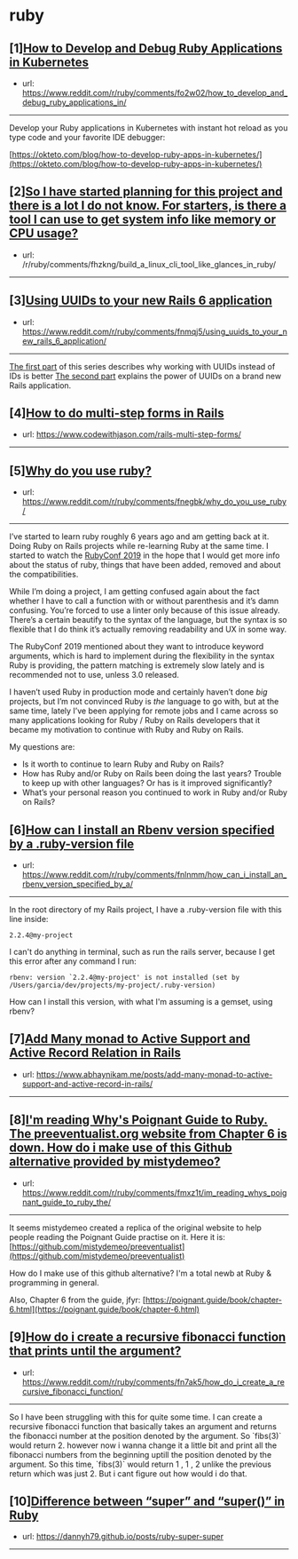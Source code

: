 # ruby
## [1][How to Develop and Debug Ruby Applications in Kubernetes](https://www.reddit.com/r/ruby/comments/fo2w02/how_to_develop_and_debug_ruby_applications_in/)
- url: https://www.reddit.com/r/ruby/comments/fo2w02/how_to_develop_and_debug_ruby_applications_in/
---
Develop your Ruby applications in Kubernetes with instant hot reload as you type code and your favorite IDE debugger:

[https://okteto.com/blog/how-to-develop-ruby-apps-in-kubernetes/](https://okteto.com/blog/how-to-develop-ruby-apps-in-kubernetes/)
## [2][So I have started planning for this project and there is a lot I do not know. For starters, is there a tool I can use to get system info like memory or CPU usage?](https://www.reddit.com/r/ruby/comments/fo4gk4/so_i_have_started_planning_for_this_project_and/)
- url: /r/ruby/comments/fhzkng/build_a_linux_cli_tool_like_glances_in_ruby/
---

## [3][Using UUIDs to your new Rails 6 application](https://www.reddit.com/r/ruby/comments/fnmqj5/using_uuids_to_your_new_rails_6_application/)
- url: https://www.reddit.com/r/ruby/comments/fnmqj5/using_uuids_to_your_new_rails_6_application/
---

[The first part](https://itnext.io/why-working-with-uuids-instead-of-ids-is-better-b60d22caf601?source=friends_link&amp;sk=ed026c73e0cb06d153c63814c95746c3) of this series describes why working with UUIDs instead of IDs is better
[The second part](https://medium.com/@guillaumeocculy/using-uuids-to-your-rails-6-application-6438f4eeafdf?source=friends_link&amp;sk=cf6c4b885e89ce382f6adea703adea77) explains the power of UUIDs on a brand new Rails application.
## [4][How to do multi-step forms in Rails](https://www.reddit.com/r/ruby/comments/fnpbru/how_to_do_multistep_forms_in_rails/)
- url: https://www.codewithjason.com/rails-multi-step-forms/
---

## [5][Why do you use ruby?](https://www.reddit.com/r/ruby/comments/fnegbk/why_do_you_use_ruby/)
- url: https://www.reddit.com/r/ruby/comments/fnegbk/why_do_you_use_ruby/
---
I’ve started to learn ruby roughly 6 years ago and am getting back at it. Doing Ruby on Rails projects while re-learning Ruby at the same time. I started to watch the [RubyConf 2019](https://www.youtube.com/watch?v=2g9R7PUCEXo) in the hope that I would get more info about the status of ruby, things that have been added, removed and about the compatibilities.

While I’m doing a project, I am getting confused again about the fact whether I have to call a function with or without parenthesis and it’s damn confusing. You’re forced to use a linter only because of this issue already. There’s a certain beautify to the syntax of the language, but the syntax is so flexible that I do think it’s actually removing readability and UX in some way.

The RubyConf 2019 mentioned about they want to introduce keyword arguments, which is hard to implement during the flexibility in the syntax Ruby is providing, the pattern matching is extremely slow lately and is recommended not to use, unless 3.0 released.

I haven’t used Ruby in production mode and certainly haven’t done *big* projects, but I’m not convinced Ruby is *the* language to go with, but at the same time, lately I’ve been applying for remote jobs and I came across so many applications looking for Ruby / Ruby on Rails developers that it became my motivation to continue with Ruby and Ruby on Rails.

My questions are:
- Is it worth to continue to learn Ruby and Ruby on Rails?
- How has Ruby and/or Ruby on Rails been doing the last years? Trouble to keep up with other languages? Or has is it improved significantly? 
- What’s your personal reason you continued to work in Ruby and/or Ruby on Rails?
## [6][How can I install an Rbenv version specified by a .ruby-version file](https://www.reddit.com/r/ruby/comments/fnlnmm/how_can_i_install_an_rbenv_version_specified_by_a/)
- url: https://www.reddit.com/r/ruby/comments/fnlnmm/how_can_i_install_an_rbenv_version_specified_by_a/
---
In the root directory of my Rails project, I have a .ruby-version file with this line inside:

    2.2.4@my-project

I can't do anything in terminal, such as run the rails server, because I get this error after any command I run:

    rbenv: version `2.2.4@my-project' is not installed (set by /Users/garcia/dev/projects/my-project/.ruby-version)

How can I install this version, with what I'm assuming is a gemset, using rbenv?
## [7][Add Many monad to Active Support and Active Record Relation in Rails](https://www.reddit.com/r/ruby/comments/fn6fls/add_many_monad_to_active_support_and_active/)
- url: https://www.abhaynikam.me/posts/add-many-monad-to-active-support-and-active-record-in-rails/
---

## [8][I'm reading Why's Poignant Guide to Ruby. The preeventualist.org website from Chapter 6 is down. How do i make use of this Github alternative provided by mistydemeo?](https://www.reddit.com/r/ruby/comments/fmxz1t/im_reading_whys_poignant_guide_to_ruby_the/)
- url: https://www.reddit.com/r/ruby/comments/fmxz1t/im_reading_whys_poignant_guide_to_ruby_the/
---
It seems mistydemeo created a replica of the original website to help people reading the Poignant Guide practise on it. Here it is:  [https://github.com/mistydemeo/preeventualist](https://github.com/mistydemeo/preeventualist) 

How do I make use of this github alternative? I'm a total newb at Ruby &amp; programming in general.

Also, Chapter 6 from the guide, jfyr:  [https://poignant.guide/book/chapter-6.html](https://poignant.guide/book/chapter-6.html)
## [9][How do i create a recursive fibonacci function that prints until the argument?](https://www.reddit.com/r/ruby/comments/fn7ak5/how_do_i_create_a_recursive_fibonacci_function/)
- url: https://www.reddit.com/r/ruby/comments/fn7ak5/how_do_i_create_a_recursive_fibonacci_function/
---
So I have been struggling with this for quite some time. I can create a recursive fibonacci function that basically takes an argument and returns the fibonacci number at the position denoted by the argument. So \`fibs(3)\` would return 2. however now i wanna change it a little bit and print all the fibonacci numbers from the beginning uptill the position denoted by the argument. So this time, \`fibs(3)\` would return 1 , 1 , 2 unlike the previous return which was just 2. But i cant figure out how would i do that.
## [10][Difference between “super” and “super()” in Ruby](https://www.reddit.com/r/ruby/comments/fmktyo/difference_between_super_and_super_in_ruby/)
- url: https://dannyh79.github.io/posts/ruby-super-super
---

